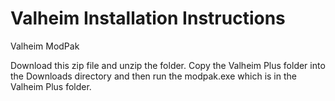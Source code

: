 # Valheim Installation Instructions
Valheim ModPak


Download this zip file and unzip the folder. Copy the Valheim Plus folder into the Downloads directory and then run the modpak.exe which is in the Valheim Plus folder.
